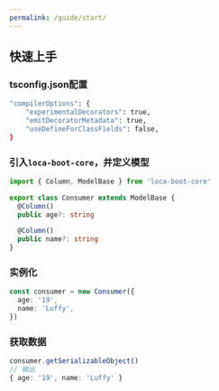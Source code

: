 ```yaml
---
permalink: /guide/start/
---
```

## 快速上手

### tsconfig.json配置

```bash
"compilerOptions": {
    "experimentalDecorators": true,
    "emitDecoratorMetadata": true,
    "useDefineForClassFields": false,
}
```

### 引入`loca-boot-core`，并定义模型

```ts
import { Column, ModelBase } from 'loca-boot-core'

export class Consumer extends ModelBase {
  @Column()
  public age?: string

  @Column()
  public name?: string
}

```
### 实例化

```ts
const consumer = new Consumer({
  age: '19',
  name: 'Luffy',
})

```
### 获取数据

```ts
consumer.getSerializableObject()
// 输出
{ age: '19', name: 'Luffy' }

```
